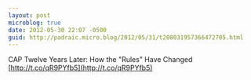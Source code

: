 ```yaml
---
layout: post
microblog: true
date: 2012-05-30 22:07 -0500
guid: http://padraic.micro.blog/2012/05/31/t208031957366472705.html
---
```

CAP Twelve Years Later: How the "Rules" Have Changed [http://t.co/qR9PYfb5](http://t.co/qR9PYfb5)
